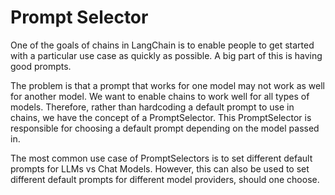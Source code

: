 Prompt Selector
===============

One of the goals of chains in LangChain is to enable people to get started with a particular use case as quickly as possible. A big part of this is having good prompts.

The problem is that a prompt that works for one model may not work as well for another model. We want to enable chains to work well for all types of models. Therefore, rather than hardcoding a default prompt to use in chains, we have the concept of a PromptSelector. This PromptSelector is responsible for choosing a default prompt depending on the model passed in.

The most common use case of PromptSelectors is to set different default prompts for LLMs vs Chat Models. However, this can also be used to set different default prompts for different model providers, should one choose.